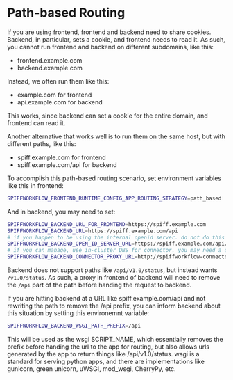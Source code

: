 # Path-based Routing

If you are using frontend, frontend and backend need to share cookies.
Backend, in particular, sets a cookie, and frontend needs to read it.
As such, you cannot run frontend and backend on different subdomains, like this:

- frontend.example.com
- backend.example.com

Instead, we often run them like this:

- example.com for frontend
- api.example.com for backend

This works, since backend can set a cookie for the entire domain, and frontend can read it.

Another alternative that works well is to run them on the same host, but with different paths, like this:

- spiff.example.com for frontend
- spiff.example.com/api for backend

To accomplish this path-based routing scenario, set environment variables like this in frontend:

```sh
SPIFFWORKFLOW_FRONTEND_RUNTIME_CONFIG_APP_ROUTING_STRATEGY=path_based
```

And in backend, you may need to set:

```sh
SPIFFWORKFLOW_BACKEND_URL_FOR_FRONTEND=https://spiff.example.com
SPIFFWORKFLOW_BACKEND_URL=https://spiff.example.com/api
# if you happen to be using the internal openid server. do not do this in production.
SPIFFWORKFLOW_BACKEND_OPEN_ID_SERVER_URL=https://spiff.example.com/api/openid
# if you can manage, use in-cluster DNS for connector. you may need a different host or port.
SPIFFWORKFLOW_BACKEND_CONNECTOR_PROXY_URL=http://spiffworkflow-connector:8004
```

Backend does not support paths like `/api/v1.0/status`, but instead wants `/v1.0/status`.
As such, a proxy in frontend of backend will need to remove the `/api` part of the path before handing the request to backend.

If you are hitting backend at a URL like spiff.example.com/api and not rewriting the path to remove the /api prefix, you can inform backend about this situation by setting this environemnt variable:

```sh
SPIFFWORKFLOW_BACKEND_WSGI_PATH_PREFIX=/api
```

This will be used as the wsgi SCRIPT_NAME, which essentially removes the prefix before handing the url to the app for routing, but also allows urls generated by the app to return things like /api/v1.0/status.
wsgi is a standard for serving python apps, and there are implementations like gunicorn, green unicorn, uWSGI, mod_wsgi, CherryPy, etc.
